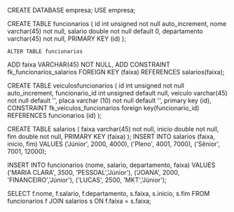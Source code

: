 CREATE DATABASE empresa;
USE empresa;

CREATE TABLE funcionarios
(
	id int unsigned not null auto_increment,
    nome varchar(45) not null,
    salario double not null default 0,
    departamento varchar(45) not null,
    PRIMARY KEY (id)
    );
    
    ALTER TABLE funcionarios
ADD faixa VARCHAR(45) NOT NULL,
ADD CONSTRAINT fk_funcionarios_salarios
    FOREIGN KEY (faixa) REFERENCES salarios(faixa);
    
    
CREATE TABLE veiculosfuncionarios
(
	id int unsigned not null auto_increment,
    funcionario_id int unsigned default null,
    veiculo varchar(45) not null default '',
    placa varchar (10) not null default '',
	primary key (id),
    CONSTRAINT fk_veiculos_funcionarios foreign key(funcionario_id) REFERENCES funcionarios (id)
    );
    
CREATE TABLE salarios
(
	faixa varchar(45) not null,
    inicio double not null,
    fim double not null,
    PRIMARY KEY (faixa)
    );
INSERT INTO salarios (faixa, inicio, fim) VALUES
('Júnior', 2000, 4000),
('Pleno', 4001, 7000),
('Sênior', 7001, 12000);
    
INSERT INTO funcionarios (nome, salario, departamento, faixa) VALUES
('MARIA CLARA', 3500, 'PESSOAL','Júnior'),
('JOANA', 2000, 'FINANCEIRO','Júnior'),
('LUCAS', 2500, 'MKT','Júnior');

SELECT f.nome, f.salario, f.departamento, s.faixa, s.inicio, s.fim
FROM funcionarios f
JOIN salarios s ON f.faixa = s.faixa;

